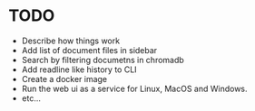 # TODO
* Describe how things work
* Add list of document files in sidebar
* Search by filtering documetns in chromadb
* Add readline like history to CLI
* Create a docker image
* Run the web ui as a service for Linux, MacOS and Windows. 
* etc...
